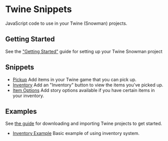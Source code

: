 # Twine Snippets

JavaScript code to use in your Twine (Snowman) projects.

## Getting Started

See the ["Getting Started"](./getting_started.md) guide for setting up your Twine Snowman project

## Snippets

- [Pickup](/snippets/pickup.md) Add items in your Twine game that you can pick up.
- [Inventory](/snippets/inventory.md) Add an "Inventory" button to view the items you've picked up.
- [Item Options](/snippets/item_options.md) Add story options available if you have certain items in your inventory.

## Examples

See [the guide](/examples) for downloading and importing Twine projects to get started.

- [Inventory Example](/examples/inventory-example.html?raw=true) Basic example of using inventory system.
